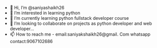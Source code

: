 - 👋 Hi, I’m @saniyashaikh26
- 👀 I’m interested in learning python 
- 🌱 I’m currently learning python fullstack developer course
- 💞️ I’m looking to collaborate on projects as python developer and web developer...
- 📫 How to reach me - email:saniyakshaikh26@gmail. Com whatsapp contact:9067102686

<!---
saniyashaikh26/saniyashaikh26 is a ✨ special ✨ repository because its `README.md` (this file) appears on your GitHub profile.
You can click the Preview link to take a look at your changes.
--->
